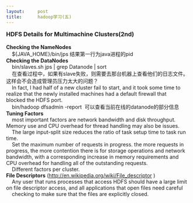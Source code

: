 ```yaml
---
layout:     post
title:      hadoop学习(五)
---
```

<div id="article_content" class="article_content clearfix csdn-tracking-statistics" data-pid="blog" data-mod="popu_307" data-dsm="post">
								            <link rel="stylesheet" href="https://csdnimg.cn/release/phoenix/template/css/ck_htmledit_views-f76675cdea.css">
						<div class="htmledit_views" id="content_views">
                <p><strong><span style="font-size:medium;">HDFS Details for Multimachine Clusters(2nd)</span>
</strong>
<br><br><strong>Checking the NameNodes</strong>
<br>
    ${JAVA_HOME}/bin/jps 结果第一行为java进程的pid<br><strong>Checking the DataNodes</strong>
<br>
    bin/slaves.sh jps | grep Datanode | sort<br>
    在查看过程中，如果有slave失败，则需要去那台机器上查看他们的日志文件。这样会不会造成管理员压力太大的问题？<br>
    In fact, I had half of a new cluster fail to start, and it took some time to realize that the newly installed machines had a default firewall that         blocked the HDFS port.<br>
    bin/hadoop dfsadmin -report  可以查看当前在线的datanode的部分信息<br><strong>Tuning Factors</strong>
<br>
    most important factors are network bandwidth and disk throughput. Memory use and CPU overhead for thread handling may also be issues.<br>
    The large input-split size reduces the ratio of task setup time to task run time.<br>
    Set the maximum number of requests in progress. the more requests in progress, the more contention there is for storage operations and network bandwidth, with a corresponding increase in memory requirements and CPU overhead for handling all of the outstanding requests. <br>
    Different factors per cluster.<br><strong>File Descriptors</strong>
(<a href="http://en.wikipedia.org/wiki/File_descriptor" rel="nofollow">http://en.wikipedia.org/wiki/File_descriptor</a>
)<br>
    Any user that runs processes that access HDFS should have a large limit on file descriptor access, and all applications that open files need careful         checking to make sure that the files are explicitly closed.</p>            </div>
                </div>